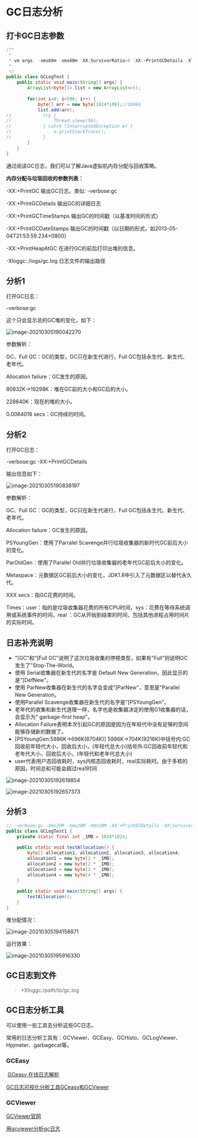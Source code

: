 # GC日志分析

## 打卡GC日志参数

```java
/**
 *
 * vm args: -xms60m -xmx60m -XX:SurvivorRatio=8 -XX:+PrintGCDetails -Xloggc:./logs/gc.log
 *
 */
public class GCLogTest {
    public static void main(String[] args) {
        ArrayList<byte[]> list = new ArrayList<>();
        
        for(int i=0; i<500; i++) {
            byte[] arr = new byte[1024*100];//100kb
            list.add(arr);
//            try {
//                Thread.sleep(50);
//            } catch (InterruptedException e) {
//                e.printStackTrace();
//            }
        }
    }
}
```

通过阅读GC日志，我们可以了解Java虚拟机内存分配与回收策略。

**内存分配与垃圾回收的参数列表：**

-XX:+PrintGC							输出GC日志。类似: -verbose:gc

-XX:+PrintGCDetails				输出GC的详细日志

-XX:+PrintGCTimeStamps		输出GC的时间戳（以基准时间的形式）

-XX:+PrintGCDateStamps		输出GC的时间戳（以日期的形式，如2013-05-04T21:53:59.234+0800）

-XX:+PrintHeapAtGC				在进行GC的前后打印出堆的信息。

-Xloggc:./logs/gc.log  			日志文件的输出路径



## 分析1

打开GC日志：

-verbose:gc

这个只会显示总的GC堆的变化，如下：

![image-20210305190042270](img/gcLogAnalyse/image-20210305190042270.png)

参数解析：

GC、Full GC：GC的类型，GC只在新生代进行，Full GC包括永生代、新生代、老年代。

Allocation failure：GC发生的原因。

80832K->19298K：堆在GC前的大小和GC后的大小。

228840K：现在的堆的大小。

0.0084018 secs：GC持续的时间。



## 分析2

打开GC日志：

-verbose:gc -XX:+PrintGCDetails

输出信息如下：

![image-20210305190838197](img/gcLogAnalyse/image-20210305190838197.png)

参数解析：

GC、Full GC：GC的类型，GC只在新生代进行，Full GC包括永生代、新生代、老年代。

Allocation failure：GC发生的原因。

PSYoungGen：使用了Parralel Scavenge并行垃圾收集器的新时代GC前后大小的变化。

ParOldGen：使用了Parallel Old并行垃圾收集器的老年代GC前后大小的变化。

Metaspace：元数据区GC前后大小的变化，JDK1.8中引入了元数据区以替代永久代。

XXX secs：指GC花费的时间。

Times：user：指的是垃圾收集器花费的所有CPU时间，sys：花费在等待系统调用或系统事件的时间，real ：GC从开始到结束的时间，包括其他进程占用时间片的实际时间。



## 日志补充说明

- "[GC"和"[Full GC"说明了这次垃圾收集的停顿类型，如果有"Full"则说明GC发生了"Stop-The-World。
- 使用 Serial收集器在新生代的名字是 Default New Generation，因此显示的是"[DefNew"。
- 使用 ParNew收集器在新生代的名字会变成"[ParNew"，意思是"Parallel New Generation。
- 使用Parallel Scavenge收集器在新生代的名字是"[PSYoungGen"。
- 老年代的收集和新生代道理一样，名字也是收集器决定的使用G1收集器的话，会显示为" garbage-first heap"。
- Allocation Failure表明本次引起GC的原因是因为在年轻代中没有足够的空间能够存储新的数据了。
- [PSYoungGen:5986K->696K(8704K)] 5986K->704K(9216K)中括号内:GC回收前年轻代大小，回收后大小，(年轻代总大小)括号外:GC回收前年轻代和老年代大小，回收后大小，(年轻代和老年代总大小)
- user代表用户态回收耗时，sys内核态回收耗时，real实际耗时。由于多核的原因，时间总和可能会超过rea1时间

![image-20210305192619854](img/gcLogAnalyse/image-20210305192619854.png)

![image-20210305192657373](img/gcLogAnalyse/image-20210305192657373.png)



## 分析3

```java
// -verbose:gc -Xms20M -Xmx20M -Xmn10M -XX:+PrintGCDetails -XX:SurvivorRatio=8 -XX:+UseSerialGC
public class GCLogTest1 {
    private static final int _1MB = 1024*1024;
    
    public static void testAllocation() {
        byte[] allocation1, allocation2, allocation3, allocation4;
        allocation1 = new byte[2 * _1MB];
        allocation2 = new byte[2 * _1MB];
        allocation3 = new byte[2 * _1MB];
        allocation4 = new byte[4 * _1MB];
    }
    
    public static void main(String[] args) {
        testAllocation();
    }
}
```

堆分配情况：

![image-20210305194158871](img/gcLogAnalyse/image-20210305194158871.png)

运行效果：

![image-20210305195916330](img/gcLogAnalyse/image-20210305195916330.png)



## GC日志到文件

> +Xloggc:/path/to/gc.log

## GC日志分析工具

可以使用一些工具去分析这些GC日志。

常用的日志分析工具有：GCViewer、GCEasy、GCHisto、GCLogViewer、Hpjmeter、garbagecat等。

### GCEasy

​	[GCeasy 在线日志解析](https://gceasy.io/)

   [GC日志可视化分析工具GCeasy和GCViewer](https://blog.csdn.net/u012988901/article/details/102791020)

### GCViewer

[GCViewer官网](https://www.tagtraum.com/gcviewer.html)

[用gcviewer分析gc日志](https://blog.csdn.net/u013213157/article/details/74687028)

